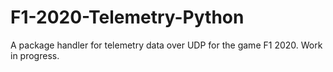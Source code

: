 # F1-2020-Telemetry-Python

A package handler for telemetry data over UDP for the game F1 2020. Work in progress.
